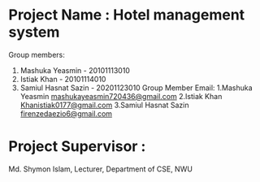 # Project Name : Hotel management system

Group members:
1. Mashuka Yeasmin - 20101113010
2. Istiak Khan - 20101114010
3. Samiul Hasnat Sazin - 20201123010
Group Member Email:
1.Mashuka Yeasmin
mashukayeasmin720436@gmail.com
2.Istiak Khan
Khanistiak0177@gmail.com
3.Samiul Hasnat Sazin
firenzedaezio6@gmail.com

# Project Supervisor :
Md. Shymon Islam, 
Lecturer, 
Department of CSE,
NWU
